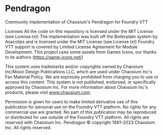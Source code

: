 # Pendragon

Community implementation of Chaosium's Pendragon for Foundry VTT

Licenses All the code on this repository is licensed under the MIT License (see License.txt) The implementation was built off the Boilerplate system by Asacolips and is licensed under the MIT License (see License.txt) Foundry VTT support is covered by Limited License Agreement for Module Development. This project uses some assets from Games Icons, our thanks to its authors (https://game-icons.net/)

This system uses trademarks and/or copyrights owned by Chaosium Inc/Moon Design Publications LLC, which are used under Chaosium Inc's Fan Material Policy. We are expressly prohibited from charging you to use or access this content. This system is not published, endorsed, or specifically approved by Chaosium Inc. For more information about Chaosium Inc's products, please visit www.chaosium.com.

Permission is given for users to make limited derivative use of this publication for personal use on the Foundry VTT platform. No rights for any commercial use are granted. No part of this publication may be reproduced or distributed for use outside of the Foundry VTT platform. All rights are reserved with Chaosium Inc. Pendragon © copyright 1981–2023 Chaosium Inc. All rights reserved.
